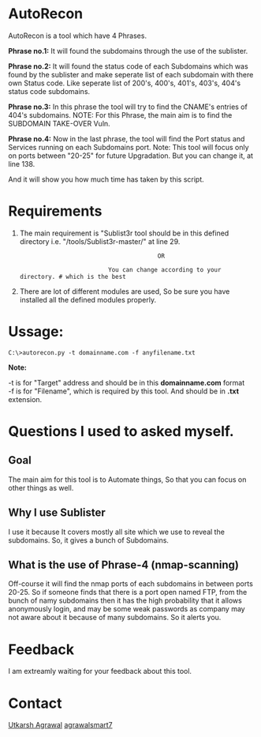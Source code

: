 # AutoRecon

AutoRecon is a tool which have 4 Phrases.

<b>Phrase no.1:</b> It will found the subdomains through the use of the sublister.

<b>Phrase no.2:</b> It will found the status code of each Subdomains which was found by the sublister and make seperate list of each subdomain with there own Status code. Like seperate list of 200's, 400's, 401's, 403's, 404's status code subdomains.

<b>Phrase no.3:</b> In this phrase the tool will try to find the CNAME's entries of 404's subdomains. NOTE: For this Phrase, the main aim is to  find the SUBDOMAIN TAKE-OVER Vuln.

<b>Phrase no.4:</b> Now in the last phrase, the tool will find the Port status and Services running on each Subdomains port. Note: This tool will focus only on ports between "20-25" for future Upgradation. But you can change it, at line 138.

And it will show you how much time has taken by this script.


# Requirements

1. The main requirement is "Sublist3r tool should be in this defined directory i.e. "/tools/Sublist3r-master/" at line 29.

                                              OR
                                                  
                                You can change according to your directory. # which is the best
                                
2. There are lot of different modules are used, So be sure you have installed all the defined modules properly.


# Ussage: 

`C:\>autorecon.py -t domainname.com -f anyfilename.txt`

**Note:** 

-t is for "Target" address and should be in this **domainname.com** format
<br>-f is for "Filename", which is required by this tool. And should be in **.txt** extension.

# Questions I used to asked myself.

<h2> Goal </h2>

The main aim for this tool is to Automate things, So that you can focus on other things as well.

<h2> Why I use Sublister</h2>

I use it because It covers mostly all site which we use to reveal the subdomains. So, it gives a bunch of Subdomains.

<h2> What is the use of Phrase-4 (nmap-scanning)</h2>

Off-course it will find the nmap ports of each subdomains in between ports 20-25. So if someone finds that there is a port open named FTP, from the bunch of namy subdomains then it has the high probability that it allows anonymously login, and may be some weak passwords as company may not aware about it because of many subdomains. So it alerts you.

# Feedback

I am extreamly waiting for your feedback about this tool. 

# Contact

[Utkarsh Agrawal](http://agrawalsmart7.com)
[agrawalsmart7](http://twitter.com/agrawalsmart7)

